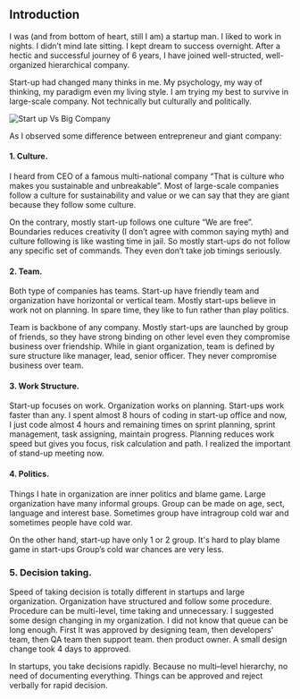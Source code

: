 ## Introduction

 

I was (and from bottom of heart, still I am) a startup man. I liked to work in nights. I didn’t mind late sitting. I kept dream to success overnight. After a hectic and successful journey of 6 years, I have joined well-structed, well-organized hierarchical company.  

   Start-up had changed many thinks in me. My psychology, my way of thinking, my paradigm even my living style. I am trying my best to survive in large-scale company. Not technically but culturally and politically. 


![Start up Vs Big Company](https://res.cloudinary.com/dlikzl3m2/image/upload/v1551819336/Github/startup-big-companies.jpg)
   
As I observed some difference between entrepreneur and giant company: 

#### 1. Culture. 

I heard from CEO of a famous multi-national company “That is culture who makes you sustainable and unbreakable”. Most of large-scale companies follow a culture for sustainability and value or we can say that they are giant because they follow some culture.  

 On the contrary, mostly start-up follows one culture “We are free”. Boundaries reduces creativity (I don’t agree with common saying myth) and culture following is like wasting time in jail. So mostly start-ups do not follow any specific set of commands. They even don’t take job timings seriously. 

 

#### 2. Team. 

Both type of companies has teams. Start-up have friendly team and organization have horizontal or vertical team. Mostly start-ups believe in work not on planning. In spare time, they like to fun rather than play politics. 

 Team is backbone of any company. Mostly start-ups are launched by group of friends, so they have strong binding on other level even they compromise business over friendship. While in giant organization, team is defined by sure structure like manager, lead, senior officer. They never compromise business over team. 

 

#### 3. Work Structure. 

Start-up focuses on work. Organization works on planning. Start-ups work faster than any. I spent almost 8 hours of coding in start-up office and now, I just code almost 4 hours and remaining times on sprint planning, sprint management, task assigning, maintain progress. Planning reduces work speed but gives you focus, risk calculation and path. I realized the important of stand-up meeting now. 

 

#### 4. Politics. 

Things I hate in organization are inner politics and blame game. Large organization have many informal groups. Group can be made on age, sect, language and interest base.  Sometimes group have intragroup cold war and sometimes people have cold war. 

  On the other hand, start-up have only 1 or 2 group. It's hard to play blame game in start-ups Group’s cold war chances are very less. 

 
### 5. Decision taking. 

Speed of taking decision is totally different in startups and large organization. Organization have structured and follow some procedure. Procedure can be multi-level, time taking and unnecessary. I suggested some design changing in my organization. I did not know that queue can be long enough. First It was approved by designing team, then developers' team, then QA team then support team.  then product owner.  A small design change took 4 days to approved. 

  In startups, you take decisions rapidly. Because no multi–level hierarchy, no need of documenting everything. Things can be approved and reject verbally for rapid decision. 
 

